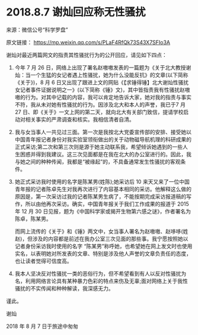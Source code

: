 # 2018.8.7 谢灿回应称无性骚扰

来源：微信公号“科学罗盘”

原文链接： https://mp.weixin.qq.com/s/PLaF4RfQk73S43X7SFIo3A

谢灿对最近两篇网文的指责其性骚扰行为的公开回应，请见如下四点：

1. 今年 7 月 26 日，网络上出现了署名赵嗷嗷发表的一篇题为《关于北大教授谢灿：当一个生猛的女记者遇上性骚扰，她为什么没能反抗》的文章(以下简称《关于》)，8 月 6 日又出现了跟进上文的网贴《【求锤得锤】北大谢灿性骚扰女记者事件证据说明之一》(以下简称《锤》文)，其中皆指责我有性骚扰赵嗷嗷的行为。对其中记载的内容，我可以肯定地告诉大家，她对我的指责与事实不符，我从未对她有性骚扰的行为。因涉及北大和本人的声誉，我已于7 月 27 日、即《关于》一文上网的第二天，就向北大有关部门致信，提请学校启动对相关事实的严肃调查和核实。我相信清者自清。

2. 我与女当事人一共见过三面。第一次是我按北大党委宣传部的安排、接受她以中国青年报记者身份对我实验室领衔做出的关于动物磁导航机理的科研成果的正式采访;第二次和第三次则是源于她主动联系我，希望倾诉她遇到的一些人生困惑并得到我建议。这三次见面都是在我在北大的办公室进行的。因此，我与她之间的种种传闻，我都是“被缘起”的，不具备通常发生性骚扰的客观条件。

3. 她正式采访我时使用的名字是陈某男(姓陈);她采访后 10 来天又来了一位中国青年报的记者陈卓先生对我再次进行了内容基本相同的采访。他解释这么做的原因是，第一次采访过我的记者陈某男生病了，不能按期完成采访报道稿的写作，所以由他再次采访。确实，中国青年报关于我们工作成果的报道于 2015 年 12 月 30 日见报，题为《中国科学家或揭开生物第六感之谜》，作者署名为陈卓，陈某男。

   而网上流传的《关于》和《锤》两文中，女当事人署名为赵嗷嗷、赵哆哆(姓赵)，但涉及的内容都是前述在我办公室三次见面的那些事。我宁愿按照她以记者身份采访我时使用的名字 “陈某男”称呼她，也希望她在网上发文时也使用实名，以表明她对所发表的文章、特别是涉及他人声誉的文章负责任的态度，也让读者觉得可信度高。

4. 我本人坚决反对性骚扰一类的恶俗行为，但不希望看到有人以反对性骚扰为名，利用网络言论具有某种暴力色彩的特点来伤及无辜;面对网络上关于我性骚扰的不实传闻和种种解读，我深感无力。


谨此。

谢灿

2018 年 8 月 7 日于旅途中匆匆